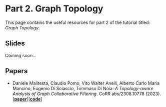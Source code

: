 # Part 2. Graph Topology

This page contains the useful resources for part 2 of the tutorial titled: _Graph Topology_.

## Slides
Coming soon...

## Papers

- Daniele Malitesta, Claudio Pomo, Vito Walter Anelli, Alberto Carlo Maria Mancino, Eugenio Di Sciascio, Tommaso Di Noia: _A Topology-aware Analysis of Graph Collaborative Filtering_. CoRR abs/2308.10778 (2023).  
\[[**paper**](https://sisinflab.github.io/tutorial-gnns-recsys-log2023/assets/papers/arXiv.pdf)\]\[[**code**](https://github.com/sisinflab/Graph-Characteristics)\]
